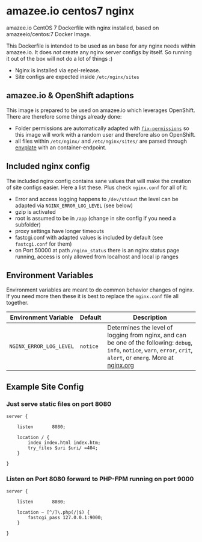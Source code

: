 # amazee.io centos7 nginx

amazee.io CentOS 7 Dockerfile with nginx installed, based on amazeeio/centos:7 Docker Image.

This Dockerfile is intended to be used as an base for any nginx needs within amazee.io. It does *not* create any nginx server configs by itself. So running it out of the box will not do a lot of things :)

- Nginx is installed via epel-release. 
- Site configs are expected inside `/etc/nginx/sites`

## amazee.io & OpenShift adaptions

This image is prepared to be used on amazee.io which leverages OpenShift. There are therefore some things already done:

- Folder permissions are automatically adapted with [`fix-permissions`](https://github.com/sclorg/s2i-base-container/blob/master/bin/fix-permissions) so this image will work with a random user and therefore also on OpenShift.
- all files within `/etc/nginx/` and `/etc/nginx/sites/` are parsed through [envplate](https://github.com/kreuzwerker/envplate) with an container-endpoint.

## Included nginx config

The included nginx config contains sane values that will make the creation of site configs easier. Here a list these. Plus check `nginx.conf` for all of it:

- Error and access logging happens to `/dev/stdout` the level can be adapted via `NGINX_ERROR_LOG_LEVEL` (see below)
- gzip is activated
- root is assumed to be in `/app` (change in site config if you need a subfolder)
- proxy settings have longer timeouts
- fastcgi.conf with adapted values is included by default (see `fastcgi.conf` for them)
- on Port 50000 at path `/nginx_status` there is an nginx status page running, access is only allowed from localhost and local ip ranges

## Environment Variables

Environment variables are meant to do common behavior changes of nginx. If you need more then these it is best to replace the `nginx.conf` file all together.

| Environment Variable | Default | Description  | 
|--------|---------|---|
| `NGINX_ERROR_LOG_LEVEL` | `notice` | Determines the level of logging from nginx, and can be one of the following: `debug`, `info`, `notice`, `warn`, `error`, `crit`, `alert`, or `emerg`. More at [nginx.org](http://nginx.org/en/docs/ngx_core_module.html#error_log) |

## Example Site Config

### Just serve static files on port 8080

    server {

        listen       8080;

        location / {
            index index.html index.htm;
            try_files $uri $uri/ =404;
        }

    }

### Listen on Port 8080 forward to PHP-FPM running on port 9000

    server {

        listen       8080;

        location ~ [^/]\.php(/|$) {
            fastcgi_pass 127.0.0.1:9000;
        }

    }